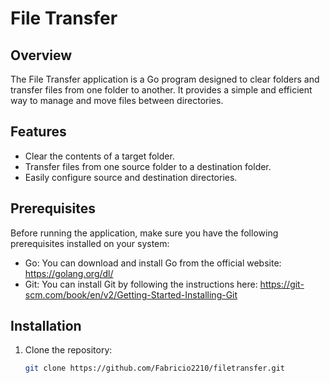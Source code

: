 # File Transfer

## Overview

The File Transfer application is a Go program designed to clear folders and transfer files from one folder to another. It provides a simple and efficient way to manage and move files between directories.

## Features

- Clear the contents of a target folder.
- Transfer files from one source folder to a destination folder.
- Easily configure source and destination directories.

## Prerequisites

Before running the application, make sure you have the following prerequisites installed on your system:

- Go: You can download and install Go from the official website: https://golang.org/dl/
- Git: You can install Git by following the instructions here: https://git-scm.com/book/en/v2/Getting-Started-Installing-Git

## Installation

1. Clone the repository:

   ```bash
   git clone https://github.com/Fabricio2210/filetransfer.git
